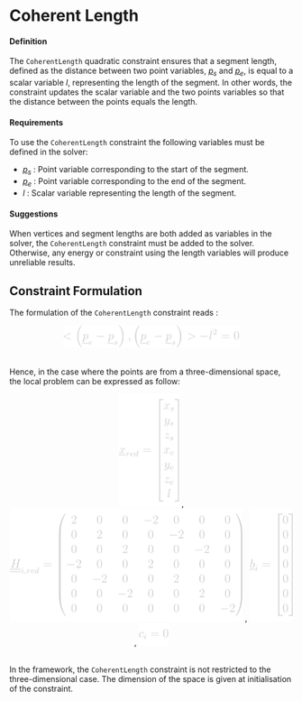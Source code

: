 # Coherent Length

#### Definition

The `CoherentLength` quadratic constraint ensures that a segment length, defined as the distance between two point variables, <em><span style="text-decoration : underline">p</span><sub>s</sub></em> and <em><span style="text-decoration : underline">p</span><sub>e</sub></em>, is equal to a scalar variable <em>l</em>, representing the length of the segment. In other words, the constraint updates the scalar variable and the two points variables so that the distance between the points equals the length.

#### Requirements

To use the `CoherentLength` constraint the following variables must be defined in the solver:
- <em><span style="text-decoration : underline">p</span><sub>s</sub></em> : Point variable corresponding to the start of the segment.
- <em><span style="text-decoration : underline">p</span><sub>e</sub></em> : Point variable corresponding to the end of the segment.
- <em>l</em> : Scalar variable representing the length of the segment.

#### Suggestions

When vertices and segment lengths are both added as variables in the solver, the `CoherentLength` constraint must be added to the solver. Otherwise, any energy or constraint using the length variables will produce unreliable results.

## Constraint Formulation

The formulation of the `CoherentLength` constraint reads :

<center>
  <img src="../../Images/GuidedProjection/QuadraticConstraintTypes/CoherentLength/CoherentLength-Formulation.svg" alt="Formulation of the CoherentLength constraint" height="40"/>
  <!-- Raw LaTeX : < \left ( \underline{p}_{e} - \underline{p}_{s} \right ) , \left ( \underline{p}_{e} - \underline{p}_{s} \right ) > - l^{2} = 0 -->
  <br></br>
</center>

Hence, in the case where the points are from a three-dimensional space, the local problem can be expressed as follow:

<center>
  <img src="../../Images/GuidedProjection/QuadraticConstraintTypes/CoherentLength/CoherentLength-xReduced.svg" alt="Reduced vector x for the CoherentLength constraint" height="200"/>
  <!-- Raw LaTeX : \underline{x}_{red} = \begin{bmatrix} x_{s} \\ y_{s} \\ z_{s} \\ x_{e} \\ y_{e} \\ z_{e} \\ l \\ \end{bmatrix} -->
  ,
  <img src="../../Images/GuidedProjection/QuadraticConstraintTypes/CoherentLength/CoherentLength-Hi.svg" alt="Quadratic part of the CoherentLength constraint" height="200"/>
  <!-- Raw LaTeX : \underline{\underline{H}}_{i,red} = \begin{pmatrix} 2 & 0 & 0 & -2 & 0 & 0 & 0 \\ 0 & 2 & 0 & 0 & -2 & 0 & 0 \\ 0 & 0 & 2 & 0 & 0 & -2 & 0 \\ -2 & 0 & 0 & 2 & 0 & 0 & 0 \\ 0 & -2 & 0 &  0 & 2 & 0 & 0 \\ 0 & 0 & -2 & 0 & 0 & 2 & 0 \\ 0 & 0 & 0 & 0 & 0 & 0 & -2 \\ \end{pmatrix} -->
  ,
  <img src="../../Images/GuidedProjection/QuadraticConstraintTypes/CoherentLength/CoherentLength-bi.svg" alt="Linear part of the CoherentLength constraint" height="200"/>
  <!-- Raw LaTeX : \underline{b}_{i} = \begin{bmatrix} 0 \\ 0 \\ 0 \\ 0 \\ 0 \\ 0 \\ 0 \\ \end{bmatrix} -->
  ,
  <img src="../../Images/GuidedProjection/QuadraticConstraintTypes/CoherentLength/CoherentLength-ci.svg" alt="Constant part of the CoherentLength constraint" height="40"/>
  <!-- Raw LaTeX : c_{i} = 0 -->
  <br></br>
</center>

In the framework, the `CoherentLength` constraint is not restricted to the three-dimensional case. The dimension of the space is given at initialisation of the constraint.
